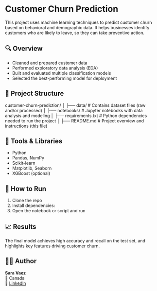 # Customer Churn Prediction

This project uses machine learning techniques to predict customer churn based on behavioral and demographic data. It helps businesses identify customers who are likely to leave, so they can take preventive action.

## 🔍 Overview

- Cleaned and prepared customer data
- Performed exploratory data analysis (EDA)
- Built and evaluated multiple classification models
- Selected the best-performing model for deployment

## 📁 Project Structure
customer-churn-prediction/
│
├── data/ # Contains dataset files (raw and/or processed)
│
├── notebooks/ # Jupyter notebooks with data analysis and modeling
│
├── requirements.txt # Python dependencies needed to run the project
│
├── README.md # Project overview and instructions (this file)

## 🧰 Tools & Libraries

- Python
- Pandas, NumPy
- Scikit-learn
- Matplotlib, Seaborn
- XGBoost (optional)

## 🚀 How to Run

1. Clone the repo
2. Install dependencies:
3. Open the notebook or script and run

## 📈 Results

The final model achieves high accuracy and recall on the test set, and highlights key features driving customer churn.

## 👩‍💻 Author

**Sara Vaez**  
📍 Canada  
🔗 [LinkedIn](https://www.linkedin.com/in/sara-vaez)
